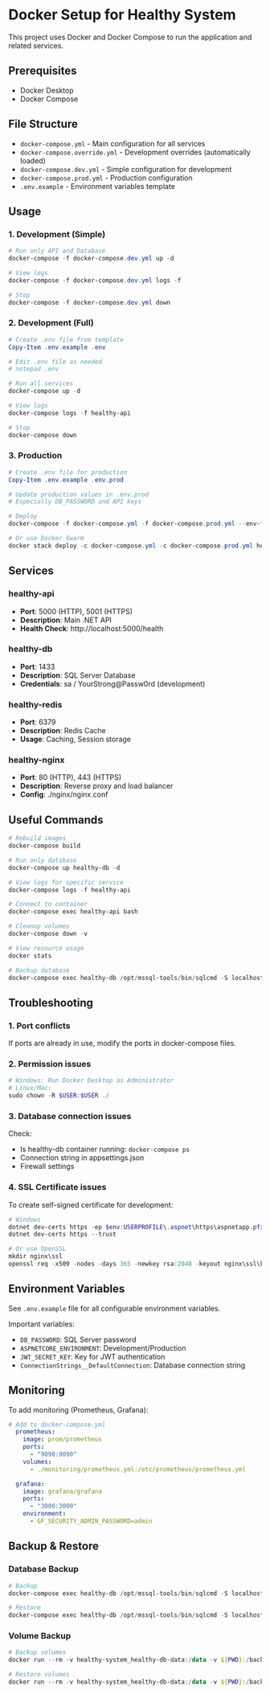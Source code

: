# Docker Setup for Healthy System

This project uses Docker and Docker Compose to run the application and related services.

## Prerequisites

- Docker Desktop
- Docker Compose

## File Structure

- `docker-compose.yml` - Main configuration for all services
- `docker-compose.override.yml` - Development overrides (automatically loaded)
- `docker-compose.dev.yml` - Simple configuration for development
- `docker-compose.prod.yml` - Production configuration
- `.env.example` - Environment variables template

## Usage

### 1. Development (Simple)

```powershell
# Run only API and Database
docker-compose -f docker-compose.dev.yml up -d

# View logs
docker-compose -f docker-compose.dev.yml logs -f

# Stop
docker-compose -f docker-compose.dev.yml down
```

### 2. Development (Full)

```powershell
# Create .env file from template
Copy-Item .env.example .env

# Edit .env file as needed
# notepad .env

# Run all services
docker-compose up -d

# View logs
docker-compose logs -f healthy-api

# Stop
docker-compose down
```

### 3. Production

```powershell
# Create .env file for production
Copy-Item .env.example .env.prod

# Update production values in .env.prod
# Especially DB_PASSWORD and API keys

# Deploy
docker-compose -f docker-compose.yml -f docker-compose.prod.yml --env-file .env.prod up -d

# Or use Docker Swarm
docker stack deploy -c docker-compose.yml -c docker-compose.prod.yml healthy-stack
```

## Services

### healthy-api
- **Port**: 5000 (HTTP), 5001 (HTTPS)
- **Description**: Main .NET API
- **Health Check**: http://localhost:5000/health

### healthy-db
- **Port**: 1433
- **Description**: SQL Server Database
- **Credentials**: sa / YourStrong@Passw0rd (development)

### healthy-redis
- **Port**: 6379
- **Description**: Redis Cache
- **Usage**: Caching, Session storage

### healthy-nginx
- **Port**: 80 (HTTP), 443 (HTTPS)
- **Description**: Reverse proxy and load balancer
- **Config**: ./nginx/nginx.conf

## Useful Commands

```powershell
# Rebuild images
docker-compose build

# Run only database
docker-compose up healthy-db -d

# View logs for specific service
docker-compose logs -f healthy-api

# Connect to container
docker-compose exec healthy-api bash

# Cleanup volumes
docker-compose down -v

# View resource usage
docker stats

# Backup database
docker-compose exec healthy-db /opt/mssql-tools/bin/sqlcmd -S localhost -U sa -P YourStrong@Passw0rd -Q "BACKUP DATABASE HealthyDB TO DISK = '/var/opt/mssql/backup/HealthyDB.bak'"
```

## Troubleshooting

### 1. Port conflicts
If ports are already in use, modify the ports in docker-compose files.

### 2. Permission issues
```powershell
# Windows: Run Docker Desktop as Administrator
# Linux/Mac: 
sudo chown -R $USER:$USER ./
```

### 3. Database connection issues
Check:
- Is healthy-db container running: `docker-compose ps`
- Connection string in appsettings.json
- Firewall settings

### 4. SSL Certificate issues
To create self-signed certificate for development:
```powershell
# Windows
dotnet dev-certs https -ep $env:USERPROFILE\.aspnet\https\aspnetapp.pfx -p password
dotnet dev-certs https --trust

# Or use OpenSSL
mkdir nginx\ssl
openssl req -x509 -nodes -days 365 -newkey rsa:2048 -keyout nginx\ssl\key.pem -out nginx\ssl\cert.pem
```

## Environment Variables

See `.env.example` file for all configurable environment variables.

Important variables:
- `DB_PASSWORD`: SQL Server password
- `ASPNETCORE_ENVIRONMENT`: Development/Production
- `JWT_SECRET_KEY`: Key for JWT authentication
- `ConnectionStrings__DefaultConnection`: Database connection string

## Monitoring

To add monitoring (Prometheus, Grafana):
```yaml
# Add to docker-compose.yml
  prometheus:
    image: prom/prometheus
    ports:
      - "9090:9090"
    volumes:
      - ./monitoring/prometheus.yml:/etc/prometheus/prometheus.yml

  grafana:
    image: grafana/grafana
    ports:
      - "3000:3000"
    environment:
      - GF_SECURITY_ADMIN_PASSWORD=admin
```

## Backup & Restore

### Database Backup
```powershell
# Backup
docker-compose exec healthy-db /opt/mssql-tools/bin/sqlcmd -S localhost -U sa -P YourStrong@Passw0rd -Q "BACKUP DATABASE HealthyDB TO DISK = '/var/opt/mssql/backup/HealthyDB.bak'"

# Restore
docker-compose exec healthy-db /opt/mssql-tools/bin/sqlcmd -S localhost -U sa -P YourStrong@Passw0rd -Q "RESTORE DATABASE HealthyDB FROM DISK = '/var/opt/mssql/backup/HealthyDB.bak'"
```

### Volume Backup
```powershell
# Backup volumes
docker run --rm -v healthy-system_healthy-db-data:/data -v ${PWD}:/backup alpine tar czf /backup/db-backup.tar.gz -C /data .

# Restore volumes
docker run --rm -v healthy-system_healthy-db-data:/data -v ${PWD}:/backup alpine tar xzf /backup/db-backup.tar.gz -C /data
```
